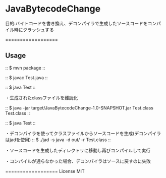 JavaBytecodeChange
==================

目的:バイトコードを書き換え、デコンパイラで生成したソースコードをコンパイル時にクラッシュする

==================

## Usage

::
$ mvn package
::

::
$ javac Test.java
::

::
$ java Test
::

・生成されたclassファイルを難読化

::
$ java -jar target/JavaBytecodeChange-1.0-SNAPSHOT.jar Test.class Test.class
::

::
$ java Test
::

・デコンパイラを使ってクラスファイルからソースコードを生成(デコンパイラはjadを使用)
::
$ ./jad -s java -d out/ -r Test.class
::

・ソースコードを生成したディレクトリに移動し再びコンパイルして実行

・コンパイルが通らなかった場合、デコンパイラはソースに戻すのに失敗

==================
License MIT









